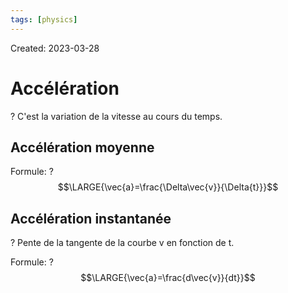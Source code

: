 ```yaml
---
tags: [physics] 
---
```

Created: 2023-03-28

# Accélération
?
C'est la variation de la vitesse au cours du temps.

## Accélération moyenne
Formule:
?
$$\LARGE{\vec{a}=\frac{\Delta\vec{v}}{\Delta{t}}}$$

## Accélération instantanée
?
Pente de la tangente de la courbe v en fonction de t.

Formule:
?
$$\LARGE{\vec{a}=\frac{d\vec{v}}{dt}}$$
